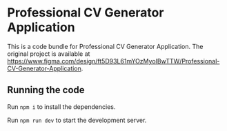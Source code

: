 
  # Professional CV Generator Application

  This is a code bundle for Professional CV Generator Application. The original project is available at https://www.figma.com/design/ft5D93L61mYOzMyoIBwTTW/Professional-CV-Generator-Application.

  ## Running the code

  Run `npm i` to install the dependencies.

  Run `npm run dev` to start the development server.
  